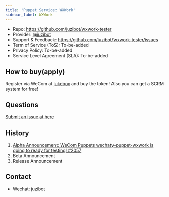 ```yaml
---
title: 'Puppet Service: WXWork'
sidebar_label: WXWork
---
```


- Repo: <https://github.com/juzibot/wxwork-tester>
- Provider: [@juzibot](https://github.com/juzibot)
- Support & Feedback: <https://github.com/juzibot/wxwork-tester/issues>
- Term of Service (ToS): To-be-added
- Privacy Policy: To-be-added
- Service Level Agreement (SLA): To-be-added

## How to buy(apply)

Register via WeCom at [jukebox](https://qiwei.juzibot.com/user/login?isWechaty=true) and buy the token! Also you can get a SCRM system for free!

## Questions

[Submit an issue at here](https://github.com/wechaty/puppet-services/issues/new?assignees=windmemory&labels=wxwork&template=wxwork.md&title=WXWork%3A+)

## History

1. [Alpha Announcement: WeCom Puppets wechaty-puppet-wxwork is going to ready for testing! #2057](https://github.com/wechaty/wechaty/issues/2057)
1. Beta Announcement
1. Release Announcement

## Contact

- Wechat: juzibot
